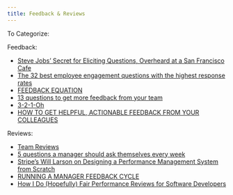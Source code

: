 ```yaml
---
title: Feedback & Reviews
---
```



To Categorize:

Feedback:

* [Steve Jobs’ Secret for Eliciting Questions, Overheard at a San Francisco Cafe](https://medium.com/the-mission/steve-jobs-secret-for-eliciting-questions-overheard-at-a-san-francisco-cafe-80b1af67433)
* [The 32 best employee engagement questions with the highest response rates](https://knowyourteam.com/blog/2019/05/18/the-32-best-employee-engagement-questions/)
* [FEEDBACK EQUATION](https://larahogan.me/blog/feedback-equation/)
* [13 questions to get more feedback from your team](https://marcusblankenship.com/13-questions-to-get-more-feedback-from-your-team/)
* [3-2-1-Oh](https://andrewspittle.com/2016/02/23/a-note-on-feedback/)
* [HOW TO GET HELPFUL, ACTIONABLE FEEDBACK FROM YOUR COLLEAGUES](https://larahogan.me/blog/get-feedback-from-colleagues/)


Reviews:

* [Team Reviews](https://medium.com/@marcprecipice/team-reviews-4b395bee61c9)
* [5 questions a manager should ask themselves every week](https://www.range.co/blog/five-questions-a-manager-should-ask-themselves)
* [Stripe’s Will Larson on Designing a Performance Management System from Scratch](https://dzone.com/articles/stripes-will-larson-on-designing-a-performance-man)
* [RUNNING A MANAGER FEEDBACK CYCLE](https://cate.blog/2017/03/23/running-a-manager-feedback-cycle/)
* [How I Do (Hopefully) Fair Performance Reviews for Software Developers](https://blog.pragmaticengineer.com/performance-reviews-for-software-engineers/)